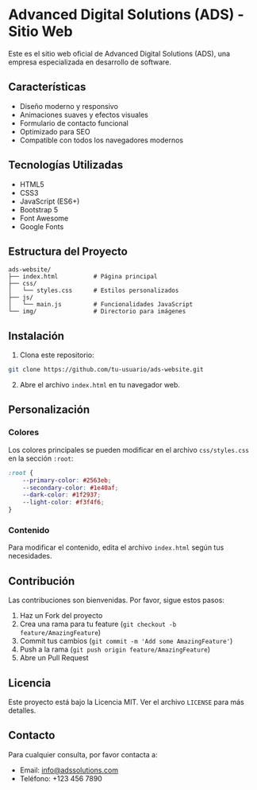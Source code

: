 # Advanced Digital Solutions (ADS) - Sitio Web

Este es el sitio web oficial de Advanced Digital Solutions (ADS), una empresa especializada en desarrollo de software.

## Características

- Diseño moderno y responsivo
- Animaciones suaves y efectos visuales
- Formulario de contacto funcional
- Optimizado para SEO
- Compatible con todos los navegadores modernos

## Tecnologías Utilizadas

- HTML5
- CSS3
- JavaScript (ES6+)
- Bootstrap 5
- Font Awesome
- Google Fonts

## Estructura del Proyecto

```
ads-website/
├── index.html          # Página principal
├── css/
│   └── styles.css      # Estilos personalizados
├── js/
│   └── main.js         # Funcionalidades JavaScript
└── img/                # Directorio para imágenes
```

## Instalación

1. Clona este repositorio:
```bash
git clone https://github.com/tu-usuario/ads-website.git
```

2. Abre el archivo `index.html` en tu navegador web.

## Personalización

### Colores
Los colores principales se pueden modificar en el archivo `css/styles.css` en la sección `:root`:

```css
:root {
    --primary-color: #2563eb;
    --secondary-color: #1e40af;
    --dark-color: #1f2937;
    --light-color: #f3f4f6;
}
```

### Contenido
Para modificar el contenido, edita el archivo `index.html` según tus necesidades.

## Contribución

Las contribuciones son bienvenidas. Por favor, sigue estos pasos:

1. Haz un Fork del proyecto
2. Crea una rama para tu feature (`git checkout -b feature/AmazingFeature`)
3. Commit tus cambios (`git commit -m 'Add some AmazingFeature'`)
4. Push a la rama (`git push origin feature/AmazingFeature`)
5. Abre un Pull Request

## Licencia

Este proyecto está bajo la Licencia MIT. Ver el archivo `LICENSE` para más detalles.

## Contacto

Para cualquier consulta, por favor contacta a:
- Email: info@adssolutions.com
- Teléfono: +123 456 7890 